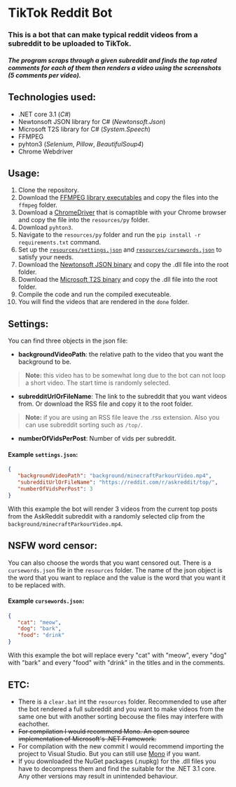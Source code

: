 # TikTok Reddit Bot
### This is a bot that can make typical reddit videos from a subreddit to be uploaded to TikTok.

##### The program scraps through a given subreddit and finds the top rated comments for each of them then renders a video using the screenshots (5 comments per video).

## Technologies used:
 - .NET core 3.1 (*C#*)
  - Newtonsoft JSON library for C# (*Newtonsoft.Json*)
  - Microsoft T2S library for C# (*System.Speech*)
  - FFMPEG
 - pyhton3 (*Selenium*, *Pillow*, *BeautifulSoup4*)
  - Chrome Webdriver

## Usage:
 1) Clone the repository.
 2) Download the [FFMPEG library executables](https://ffmpeg.org/download.html "FFMPEG download") and copy the files into the ``ffmpeg`` folder. 
 3) Download a [ChromeDriver](https://chromedriver.chromium.org/downloads "ChromeDriver download") that is comaptible with your Chrome browser and copy the file into the ``resources/py`` folder.
 4) Download ``pyhton3``.
 5) Navigate to the ``resources/py`` folder and run the ``pip install -r requirements.txt`` command.
 6) Set up the [``resources/settings.json``](#settings) and [``resources/cursewords.json``](#cursewords) to satisfy your needs.
 7) Download the [Newtonsoft JSON binary](https://www.nuget.org/packages/Newtonsoft.Json/ "Newtonsoft JSON NuGet Gallery") and copy the .dll file into the root folder.
 8) Download the [Microsoft T2S binary](https://www.nuget.org/packages/System.Speech/ "Microsoft T2S NuGet Gallery") and copy the .dll file into the root folder.
 9) Compile the code and run the compiled executeable.
 10) You will find the videos that are rendered in the ``done`` folder.
 
 ## <a name="settings">Settings:
 You can find three objects in the json file:
 - **backgroundVideoPath**: the relative path to the video that you want the background to be.
 > **Note:** this video has to be somewhat long due to the bot can not loop a short video. The start time is randomly selected.
 - **subredditUrlOrFileName**: The link to the subreddit that you want videos from. Or download the RSS file and copy it to the root folder.
 > **Note:** if you are using an RSS file leave the .rss extension. Also you can use subreddit sorting such as ``/top/``.
 - **numberOfVidsPerPost**: Number of vids per subreddit.
 
 #### Example ``settings.json``:
 ```json
 {
	"backgroundVideoPath": "background/minecraftParkourVideo.mp4",
	"subredditUrlOrFileName": "https://reddit.com/r/askreddit/top/",
	"numberOfVidsPerPost": 3
}
 ```
With this example the bot will render 3 videos from the current top posts from the AskReddit subreddit with a randomly selected clip from the ``background/minecraftParkourVideo.mp4``.
 
 ## <a name="cursewords">NSFW word censor:
 You can also choose the words that you want censored out. There is a ``cursewords.json`` file in the ``resources`` folder. The name of the json object is the word that you want to replace and the value is the word that you want it to be replaced with.
  #### Example ``cursewords.json``:
 ```json
 {
	"cat": "meow",
	"dog": "bark",
	"food": "drink"
}
 ```
With this example the bot will replace every "cat" with "meow", every "dog" with "bark" and every "food" with "drink" in the titles and in the comments.
 
 ## ETC:
 - There is a ``clear.bat`` int the ``resources`` folder. Recommended to use after the bot rendered a full subreddit and you want to make videos from the same one but with another sorting becouse the files may interfere with eachother.
 - ~~For compilation I would recommend Mono. An open source implementation of Microsoft's .NET Framework.~~
 - For compilation with the new commit I would recommend importing the project to Visual Studio. But you can still use [Mono](https://www.mono-project.com/ "Mono website") if you want.
 - If you downloaded the NuGet packages (.nupkg) for the .dll files you have to decompress them and find the suitable for the .NET 3.1 core. Any other versions may result in unintended behaviour.
 
